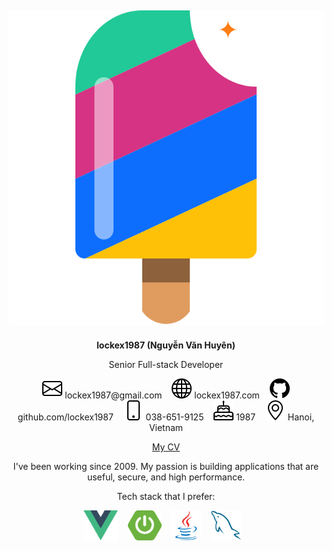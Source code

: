 <div align="center">

<h2><img src="images/logo.svg" /></h2>

**lockex1987 (Nguyễn Văn Huyên)**

Senior Full-stack Developer

![mail](icons/envelope.svg) lockex1987<span>@</span>gmail.com &nbsp;&nbsp;
[![website](icons/globe.svg)](https://lockex1987.com/) lockex1987.com&nbsp;&nbsp;&nbsp;
[![github](icons/github.svg)](https://github.com/lockex1987) github.com/lockex1987&nbsp;&nbsp;&nbsp;
![phone](icons/bi-phone.svg) 038-651-9125&nbsp;&nbsp;&nbsp;
![cake](icons/bi-cake.svg) 1987&nbsp;&nbsp;&nbsp;
![geo](icons/bi-geo-alt.svg) Hanoi, Vietnam

[My CV](https://static.lockex1987.com/cv/cv-v2.pdf)

I've been working since 2009. My passion is building applications that are useful, secure, and high performance.

Tech stack that I prefer:

<img src="technologies/vue.svg" height="48" />&nbsp;&nbsp;&nbsp;
<img src="technologies/spring-boot.svg" height="48" />&nbsp;&nbsp;&nbsp;
<img src="technologies/java.svg" height="48" />&nbsp;&nbsp;&nbsp;
<img src="technologies/mysql.svg" height="48" />&nbsp;&nbsp;&nbsp;

</div>
